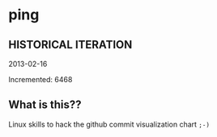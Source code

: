 # ping

## HISTORICAL ITERATION
2013-02-16

Incremented: 6468

## What is this?? 
Linux skills to hack the github commit visualization chart `;-)`
